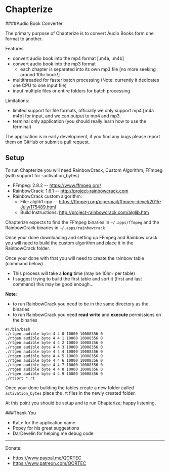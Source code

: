 # Chapterize
####Audio Book Converter

The primary purpose of Chapterize is to convert Audio Books form one format to another. 

Features
- convert audio book into the mp4 format [.m4a, .m4b]
- convert audio book into the mp3 format
  - each chapter is separated into its own mp3 file [no more seeking around 10hr book!]
- multithreaded for faster batch processing (Note: currently it dedicates one CPU to one input file)
- input multiple files or entire folders for batch processing

Limitations:
- limited support for file formats, officially we only support mp4 [m4a m4b] for input, and we can output to mp4 and mp3.
- terminal only application (you should really learn how to use the terminal)

The application is in early development, if you find any bugs please report them on GitHub or submit a pull request.

## Setup
To run Chapterize you will need RainbowCrack, Custom Algorithm, FFmpeg (with support for -activation_bytes)
- FFmpeg: 2.8.2 -- https://www.ffmpeg.org/
- RainbowCrack: 1.6.1 -- http://project-rainbowcrack.com
- RainbowCrack custom algorithm:
  - File: alglib1.cpp -- https://ffmpeg.org/pipermail/ffmpeg-devel/2015-July/175489.html
  - Build Instructions:  http://project-rainbowcrack.com/alglib.htm

Chapterize expects to find the FFmpeg binaries in ``~/.apps/ffmpeg`` and the RainbowCrack binaries in ``~/.apps/rainbowcrack``

Once your done downloading and setting up FFmpeg and Rainbow crack you will need to build the custom algorithm and place it in the RainbowCrack folder.

Once your done with that you will need to create the rainbow table (command below)
- This process will take a **long** time (may be 10hr+ per table)
- I suggest trying to build the first table and sort it (first and last command) this may be good enough...

**Note**:
- to run RainbowCrack you need to be in the same directory as the binaries
- to run RainbowCrack you need **read** **write** and **execute** permissions on the binaries

````
#!/bin/bash
./rtgen audible byte 4 4 0 10000 10008356 0
./rtgen audible byte 4 4 1 10000 10008356 0
./rtgen audible byte 4 4 2 10000 10008356 0
./rtgen audible byte 4 4 3 10000 10008356 0
./rtgen audible byte 4 4 4 10000 10008356 0
./rtgen audible byte 4 4 5 10000 10008356 0
./rtgen audible byte 4 4 6 10000 10008356 0
./rtgen audible byte 4 4 7 10000 10008356 0
./rtgen audible byte 4 4 8 10000 10008356 0
./rtgen audible byte 4 4 9 10000 10008356 0
./rtsort *.rt
````

Once your done building the tables create a new folder called ````activation_bytes```` place the .rt files in the newly created folder.

At this point you should be setup and to run Chapterize; happy listening.

###Thank You
- KāLē        for the application name
- Popey       for his great suggestions
- DarDevelin  for helping me debug code

----

Donate:
- https://www.paypal.me/QORTEC
- https://www.patreon.com/QORTEC
